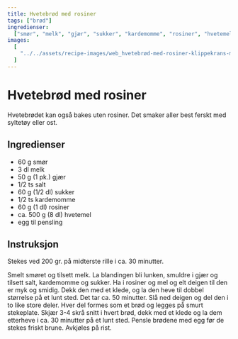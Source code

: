 ```yaml
---
title: Hvetebrød med rosiner
tags: ["brød"]
ingredienser:
  ["smør", "melk", "gjær", "sukker", "kardemomme", "rosiner", "hvetemel", "egg"]
images:
  [
    "../../assets/recipe-images/web_hvetebrød-med-rosiner-klippekrans-mandelfylte-smørboller-eplegjemmer.jpg",
  ]
---
```


# Hvetebrød med rosiner

Hvetebrødet kan også bakes uten rosiner. Det smaker aller best ferskt med syltetøy eller ost.

## Ingredienser

- 60 g smør
- 3 dl melk
- 50 g (1 pk.) gjær
- 1/2 ts salt
- 60 g (1/2 dl) sukker
- 1/2 ts kardemomme
- 60 g (1 dl) rosiner
- ca. 500 g (8 dl) hvetemel
- egg til pensling

## Instruksjon

Stekes ved 200 gr. på midterste rille i ca. 30 minutter.

Smelt smøret og tilsett melk. La blandingen bli lunken, smuldre i gjær og tilsett salt, kardemomme og sukker. Ha i rosiner og mel og elt deigen til den er myk og smidig. Dekk den med et klede, og la den heve til dobbel størrelse på et lunt sted. Det tar ca. 50 minutter. Slå ned deigen og del den i to like store deler. Hver del formes som et brød og legges på smurt stekeplate. Skjær 3-4 skrå snitt i hvert brød, dekk med et klede og la dem etterheve i ca. 30 minutter på et lunt sted. Pensle brødene med egg før de stekes friskt brune. Avkjøles på rist.
